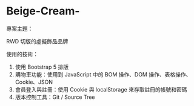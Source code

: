 # Beige-Cream-
 
專案主題：

RWD 切版的虛擬飾品品牌


使用的技術：

1. 使用 Bootstrap 5 排版
2. 購物車功能：使用到 JavaScript 中的 BOM 操作、DOM 操作、表格操作、Cookie、JSON
4. 會員登入與註冊：使用 Cookie 與 localStorage 來存取註冊的帳號和密碼
5. 版本控制工具：Git / Source Tree
